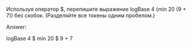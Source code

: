 Используя оператор $, перепишите выражение logBase 4 (min 20 (9 + 7)) без скобок. (Разделяйте все токены одним пробелом.)

Answer:

logBase 4 $ min 20 $ 9 + 7
